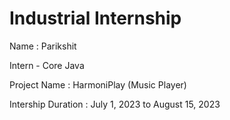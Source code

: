 #  Industrial Internship

Name : Parikshit

Intern - Core Java

Project Name : HarmoniPlay (Music Player)

Intership Duration : July 1, 2023 to August 15, 2023
